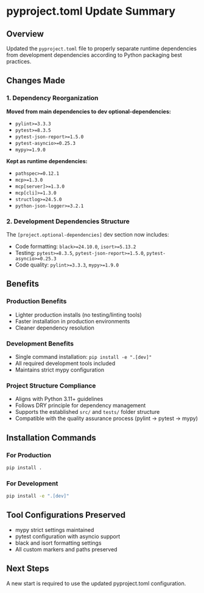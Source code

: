 # pyproject.toml Update Summary

## Overview
Updated the `pyproject.toml` file to properly separate runtime dependencies from development dependencies according to Python packaging best practices.

## Changes Made

### 1. Dependency Reorganization
**Moved from main dependencies to dev optional-dependencies:**
- `pylint>=3.3.3`
- `pytest>=8.3.5`
- `pytest-json-report>=1.5.0`
- `pytest-asyncio>=0.25.3`
- `mypy>=1.9.0`

**Kept as runtime dependencies:**
- `pathspec>=0.12.1`
- `mcp>=1.3.0`
- `mcp[server]>=1.3.0`
- `mcp[cli]>=1.3.0`
- `structlog>=24.5.0`
- `python-json-logger>=3.2.1`

### 2. Development Dependencies Structure
The `[project.optional-dependencies]` dev section now includes:
- Code formatting: `black>=24.10.0`, `isort>=5.13.2`
- Testing: `pytest>=8.3.5`, `pytest-json-report>=1.5.0`, `pytest-asyncio>=0.25.3`
- Code quality: `pylint>=3.3.3`, `mypy>=1.9.0`

## Benefits

### Production Benefits
- Lighter production installs (no testing/linting tools)
- Faster installation in production environments
- Cleaner dependency resolution

### Development Benefits
- Single command installation: `pip install -e ".[dev]"`
- All required development tools included
- Maintains strict mypy configuration

### Project Structure Compliance
- Aligns with Python 3.11+ guidelines
- Follows DRY principle for dependency management
- Supports the established `src/` and `tests/` folder structure
- Compatible with the quality assurance process (pylint → pytest → mypy)

## Installation Commands

### For Production
```bash
pip install .
```

### For Development
```bash
pip install -e ".[dev]"
```

## Tool Configurations Preserved
- mypy strict settings maintained
- pytest configuration with asyncio support
- black and isort formatting settings
- All custom markers and paths preserved

## Next Steps
A new start is required to use the updated pyproject.toml configuration.

